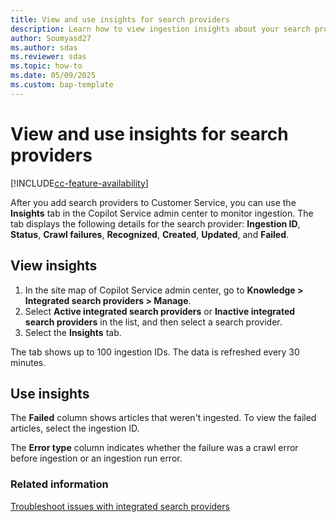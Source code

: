 ```yaml
---
title: View and use insights for search providers
description: Learn how to view ingestion insights about your search providers in Dynamics 365 Customer Service.
author: Soumyasd27
ms.author: sdas
ms.reviewer: sdas
ms.topic: how-to 
ms.date: 05/09/2025
ms.custom: bap-template 
---
```


# View and use insights for search providers

[!INCLUDE[cc-feature-availability](../../includes/cc-feature-availability.md)]

After you add search providers to Customer Service, you can use the **Insights** tab in the Copilot Service admin center to monitor ingestion. The tab displays the following details for the search provider: **Ingestion ID**, **Status**, **Crawl failures**, **Recognized**, **Created**, **Updated**, and **Failed**.

## View insights

1. In the site map of Copilot Service admin center, go to **Knowledge > Integrated search providers > Manage**.
1. Select **Active integrated search providers** or **Inactive integrated search providers** in the list, and then select a search provider.
1. Select the **Insights** tab.

The tab shows up to 100 ingestion IDs. The data is refreshed every 30 minutes.

## Use insights

The **Failed** column shows articles that weren't ingested. To view the failed articles, select the ingestion ID.

The **Error type** column indicates whether the failure was a crawl error before ingestion or an ingestion run error.

### Related information

[Troubleshoot issues with integrated search providers](../int-search-troubleshoot.md#troubleshoot-issues-with-integrated-search-providers)
